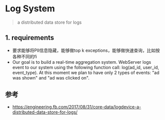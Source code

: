 # Log System

> a distributed data store for logs

## 1. requirements

- 要求能够将PII信息隐藏，能够做top k exceptions，能够做快速查询，比如按各种不同的fi
- Our goal is to build a real-time aggregation system. WebServer logs event to our system using the following function call: log(ad_id, user_id, event_type).
  At this moment we plan to have only 2 types of events: "ad was shown" and "ad was clicked on".

## 参考

- https://engineering.fb.com/2017/08/31/core-data/logdevice-a-distributed-data-store-for-logs/
